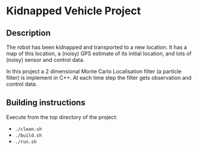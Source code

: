 # Kidnapped Vehicle Project

## Description
The robot has been kidnapped and transported to a new location. It has a map of this location, a (noisy) GPS estimate of its initial location, and lots of (noisy) sensor and control data.

In this project a 2 dimensional Monte Carlo Localisation filter (a particle filter) is implement in C++. At each time step the filter gets observation and control data.

## Building instructions

Execute from the top directory of the project:

* `./clean.sh`
* `./build.sh`
* `./run.sh`

